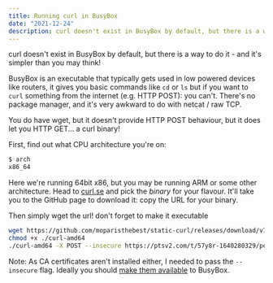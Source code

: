 ```yaml
---
title: Running curl in BusyBox
date: "2021-12-24"
description: curl doesn't exist in BusyBox by default, but there is a way to do it - and it's simpler than you may think!
---
```


curl doesn't exist in BusyBox by default, but there is a way to do it - and it's simpler than you may think!

BusyBox is an executable that typically gets used in low powered devices like routers, it gives you basic commands like `cd` or `ls` but if you want to `curl` something from the internet (e.g. HTTP POST): you can't. There's no package manager, and it's very awkward to do with netcat / raw TCP.

You do have wget, but it doesn't provide HTTP POST behaviour, but it does let you HTTP GET... a curl binary!

First, find out what CPU architecture you're on:
```bash
$ arch
x86_64
```

Here we're running 64bit x86, but you may be running ARM or some other architecture. Head to [curl.se](https://curl.se/download.html) and pick the *binary* for your flavour. It'll take you to the GitHub page to download it: copy the URL for your binary.

Then simply wget the url! don't forget to make it executable
```bash
wget https://github.com/moparisthebest/static-curl/releases/download/v7.80.0/curl-amd64
chmod +x ./curl-amd64
./curl-amd64 -X POST --insecure https://ptsv2.com/t/57y8r-1640280329/post
```

Note: As CA certificates aren't installed either, I needed to pass the `--insecure` flag. Ideally you should [make them available](https://stackoverflow.com/questions/45388934/how-do-i-make-an-https-call-in-a-busybox-docker-container-running-go) to BusyBox.